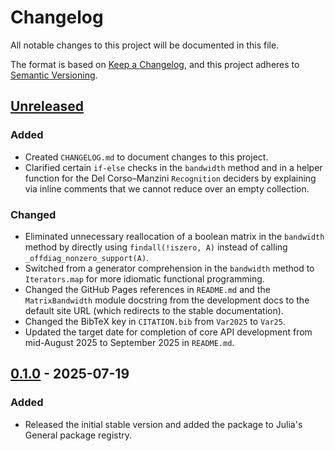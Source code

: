 # Changelog

All notable changes to this project will be documented in this file.

The format is based on [Keep a Changelog](https://keepachangelog.com/en/1.1.0/), and this project adheres to [Semantic Versioning](https://semver.org/spec/v2.0.0.html).

## [Unreleased]

### Added

- Created `CHANGELOG.md` to document changes to this project.
- Clarified certain `if-else` checks in the `bandwidth` method and in a helper function for the Del Corso&ndash;Manzini `Recognition` deciders by explaining via inline comments that we cannot reduce over an empty collection.

### Changed

- Eliminated unnecessary reallocation of a boolean matrix in the `bandwidth` method by directly using `findall(!iszero, A)` instead of calling `_offdiag_nonzero_support(A)`.
- Switched from a generator comprehension in the `bandwidth` method to `Iterators.map` for more idiomatic functional programming.
- Changed the GitHub Pages references in `README.md` and the `MatrixBandwidth` module docstring from the development docs to the default site URL (which redirects to the stable documentation).
- Changed the BibTeX key in `CITATION.bib` from `Var2025` to `Var25`.
- Updated the target date for completion of core API development from mid-August 2025 to September 2025 in `README.md`.

## [0.1.0] - 2025-07-19

### Added

- Released the initial stable version and added the package to Julia's General package registry.

[unreleased]: https://github.com/Luis-Varona/MatrixBandwidth.jl/compare/v0.1.0...HEAD
[0.1.0]: https://github.com/Luis-Varona/MatrixBandwidth.jl/releases/tag/v0.1.0
